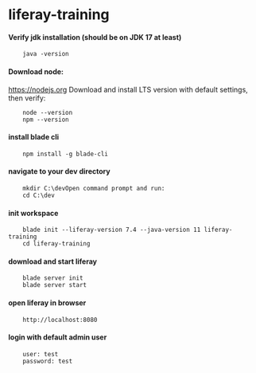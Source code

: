 # liferay-training

#### Verify jdk installation (should be on JDK 17 at least)
```
    java -version
```
#### Download node:
https://nodejs.org
Download and install LTS version with default settings, then verify:
```
    node --version
    npm --version
```
#### install blade cli
```
    npm install -g blade-cli
```
#### navigate to your dev directory
```
    mkdir C:\devOpen command prompt and run:
    cd C:\dev
```
#### init workspace
```
    blade init --liferay-version 7.4 --java-version 11 liferay-training
    cd liferay-training 
```
#### download and start liferay
```
    blade server init
    blade server start
```
#### open liferay in browser
````
    http://localhost:8080
````
#### login with default admin user
```
    user: test
    password: test
```
